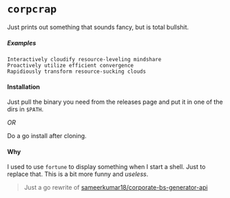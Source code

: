 # `corpcrap`

Just prints out something that sounds fancy, but is total bullshit.


##### Examples

```
Interactively cloudify resource-leveling mindshare
Proactively utilize efficient convergence
Rapidiously transform resource-sucking clouds
```


#### Installation

Just pull the binary you need from the releases page and put it in one of the dirs in `$PATH`.

*OR*

Do a go install after cloning.


#### Why

I used to use `fortune` to display something when I start a shell.
Just to replace that. This is a bit more funny and _useless_.

> Just a go rewrite of [sameerkumar18/corporate-bs-generator-api](https://github.com/sameerkumar18/corporate-bs-generator-api/)
